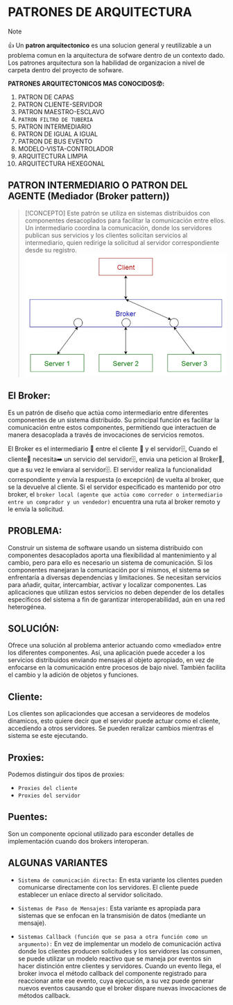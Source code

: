 # PATRONES DE ARQUITECTURA
> [!NOTE]
> 👍 Un **patron arquitectonico** es una solucion general y reutilizable a un problema comun en la arquitectura de sofware dentro de un contexto dado. Los patrones arquitectura son la habilidad de organizacion a nivel de carpeta dentro del proyecto de sofware.

**PATRONES ARQUITECTONICOS MAS CONOCIDOS😲:**

1. PATRON DE CAPAS
2. PATRON CLIENTE-SERVIDOR
3. PATRON MAESTRO-ESCLAVO
4. `PATRON FILTRO DE TUBERIA`
5. PATRON INTERMEDIARIO
6. PATRON DE IGUAL A IGUAL
7. PATRON DE BUS EVENTO
8. MODELO-VISTA-CONTROLADOR
9. ARQUITECTURA LIMPIA
10. ARQUITECTURA HEXEGONAL


## PATRON INTERMEDIARIO O PATRON DEL AGENTE (Mediador (Broker pattern))
> [!CONCEPTO]
Este patrón se utiliza en sistemas distribuidos con componentes desacoplados para facilitar la comunicación entre ellos. Un intermediario coordina la comunicación, donde los servidores publican sus servicios y los clientes solicitan servicios al intermediario, quien redirige la solicitud al servidor correspondiente desde su registro.
![alt text](image.png)

## El Broker:
Es un patrón de diseño que actúa como intermediario entre diferentes componentes de un sistema distribuido. Su principal función es facilitar la comunicación entre estos componentes, permitiendo que interactuen de manera desacoplada a través de invocaciones de servicios remotos.

El Broker es el intermediario 📱 entre el cliente 💁 y el servidor🗄️,
Cuando el cliente💁 necesita➡️ un servicio del servidor🗄️, envia una peticion al Broker📱, que a su vez le enviara al servidor🗄️. El servidor realiza la funcionalidad correspondiente y envía la respuesta (o excepción) de vuelta al broker, que se la devuelve al cliente.
Si el servidor especificado es mantenido por otro broker, el `broker local (agente que actúa como corredor o intermediario entre un comprador y un vendedor)` encuentra una ruta al broker remoto y le envía la solicitud.

## PROBLEMA:
Construir un sistema de software usando un sistema distribuido con componentes desacoplados aporta una flexibilidad al mantenimiento y al cambio, pero para ello es necesario un sistema de comunicación. Si los componentes manejaran la comunicación por sí mismos, el sistema se enfrentaría a diversas dependencias y limitaciones.
Se necesitan servicios para añadir, quitar, intercambiar, activar y localizar componentes. Las aplicaciones que utilizan estos servicios no deben depender de los detalles específicos del sistema a fin de garantizar interoperabilidad, aún en una red heterogénea.

## SOLUCIÓN:
Ofrece una solución al problema anterior actuando como «mediado» entre los diferentes componentes. Así, una aplicación puede acceder a los servicios distribuidos enviando mensajes al objeto apropiado, en vez de enfocarse en la comunicación entre procesos de bajo nivel. También facilita el cambio y la adición de objetos y funciones.
  
## Cliente:
Los clientes son aplicaciondes que accesan a servideores de modelos dinamicos, esto quiere decir que el servidor puede actuar como el cliente, accediendo a otros servidores. Se pueden reralizar cambios mientras el sistema se este ejecutando.

## Proxies:
Podemos distinguir dos tipos de proxies:
- `Proxies del cliente`
- `Proxies del servidor`
  
## Puentes:
Son un componente opcional utilizado para esconder detalles de implementación cuando dos brokers interoperan.

## ALGUNAS VARIANTES
- `Sistema de comunicación directa:`
En esta variante los clientes pueden comunicarse directamente con los servidores. El cliente puede establecer un enlace directo al servidor solicitado.

- `Sistemas de Paso de Mensajes:`
Esta variante es apropiada para sistemas que se enfocan en la transmisión de datos (mediante un mensaje).

- `Sistemas Callback (función que se pasa a otra función como un argumento):`
En vez de implementar un modelo de comunicación activa donde los clientes producen solicitudes y los servidores las consumen, se puede utilizar un modelo reactivo que se maneja por eventos sin hacer distinción entre clientes y servidores. Cuando un evento llega, el broker invoca el método callback del componente registrado para reaccionar ante ese evento, cuya ejecución, a su vez puede generar nuevos eventos causando que el broker dispare nuevas invocaciones de métodos callback.


